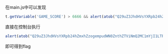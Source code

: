在main.js中可以发现
```javascript
t.getVariable('GAME_SCORE') > 6666 && alert(atob("Q29uZ3JhdHVsYXRpb24hZmxhZzogempudWN0ZnthZTViNmQ2MC1mYjI1LTRmYmQtYTY4ZC1iOGQ5Y2I1MWQ2NmR9"))
```
直接在控制台执行
```javascript
alert(atob("Q29uZ3JhdHVsYXRpb24hZmxhZzogempudWN0ZnthZTViNmQ2MC1mYjI1LTRmYmQtYTY4ZC1iOGQ5Y2I1MWQ2NmR9"))
```
即可得到flag
